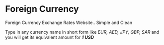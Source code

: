 # Foreign Currency

Foreign Currency Exchange Rates Website.. Simple and Clean

 Type in any currency name in short form like *EUR, AED, JPY, GBP, SAR* and you will get its equivalent amount for **_1 USD_**
